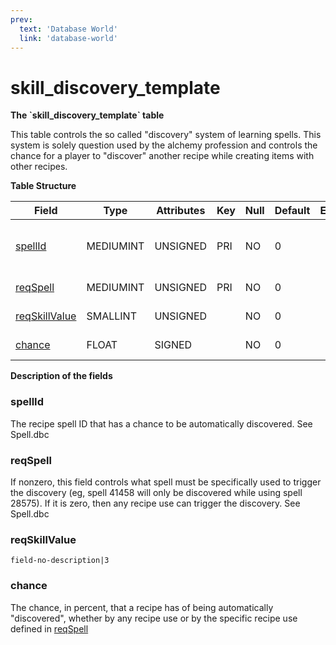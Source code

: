 ```yaml
---
prev:
  text: 'Database World'
  link: 'database-world'
---
```


# skill\_discovery\_template

**The \`skill\_discovery\_template\` table**

This table controls the so called "discovery" system of learning spells. This system is solely question used by the alchemy profession and controls the chance for a player to "discover" another recipe while creating items with other recipes.

**Table Structure**

| Field              | Type      | Attributes | Key | Null | Default | Extra | Comment                           |
| ------------------ | --------- | ---------- | --- | ---- | ------- | ----- | --------------------------------- |
| [spellId][1]       | MEDIUMINT | UNSIGNED   | PRI | NO   | 0       |       | SpellId of the discoverable spell |
| [reqSpell][2]      | MEDIUMINT | UNSIGNED   | PRI | NO   | 0       |       | spell requirement                 |
| [reqSkillValue][3] | SMALLINT  | UNSIGNED   |     | NO   | 0       |       | skill points requirement          |
| [chance][4]        | FLOAT     | SIGNED     |     | NO   | 0       |       | chance to discover                |

[1]: #spellid
[2]: #reqspell
[3]: #reqskillvalue
[4]: #chance

**Description of the fields**

### spellId

The recipe spell ID that has a chance to be automatically discovered. See Spell.dbc

### reqSpell

If nonzero, this field controls what spell must be specifically used to trigger the discovery (eg, spell 41458 will only be discovered while using spell 28575). If it is zero, then any recipe use can trigger the discovery. See Spell.dbc

### reqSkillValue

`field-no-description|3`

### chance

The chance, in percent, that a recipe has of being automatically "discovered", whether by any recipe use or by the specific recipe use defined in [reqSpell](#skill_discovery_template-reqSpell)
